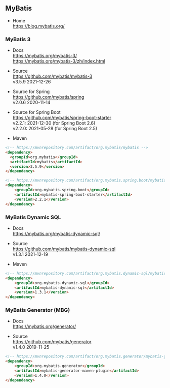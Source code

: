 
## MyBatis

- Home  
  https://blog.mybatis.org/

### MyBatis 3

- Docs  
  https://mybatis.org/mybatis-3/  
  https://mybatis.org/mybatis-3/zh/index.html

- Source  
  https://github.com/mybatis/mybatis-3  
  v3.5.9 2021-12-26  

- Source for Spring  
  https://github.com/mybatis/spring  
  v2.0.6 2020-11-14

- Source for Spring Boot  
  https://github.com/mybatis/spring-boot-starter  
  v2.2.1: 2021-12-30 (for Spring Boot 2.6)  
  v2.2.0: 2021-05-28 (for Spring Boot 2.5)

- Maven
```html
<!-- https://mvnrepository.com/artifact/org.mybatis/mybatis -->
<dependency>
  <groupId>org.mybatis</groupId>
  <artifactId>mybatis</artifactId>
  <version>3.5.9</version>
</dependency>

<!-- https://mvnrepository.com/artifact/org.mybatis.spring.boot/mybatis-spring-boot-starter -->
<dependency>
    <groupId>org.mybatis.spring.boot</groupId>
    <artifactId>mybatis-spring-boot-starter</artifactId>
    <version>2.2.1</version>
</dependency>
```

### MyBatis Dynamic SQL
- Docs  
  https://mybatis.org/mybatis-dynamic-sql/

- Source  
  https://github.com/mybatis/mybatis-dynamic-sql  
  v1.3.1 2021-12-19

- Maven
```html
<!-- https://mvnrepository.com/artifact/org.mybatis.dynamic-sql/mybatis-dynamic-sql -->
<dependency>
    <groupId>org.mybatis.dynamic-sql</groupId>
    <artifactId>mybatis-dynamic-sql</artifactId>
    <version>1.3.1</version>
</dependency>
```

### MyBatis Generator (MBG)

- Docs  
  https://mybatis.org/generator/

- Source  
  https://github.com/mybatis/generator  
  v1.4.0 2019-11-25

```html
<!-- https://mvnrepository.com/artifact/org.mybatis.generator/mybatis-generator-maven-plugin -->
<dependency>
    <groupId>org.mybatis.generator</groupId>
    <artifactId>mybatis-generator-maven-plugin</artifactId>
    <version>1.4.0</version>
</dependency>
```
